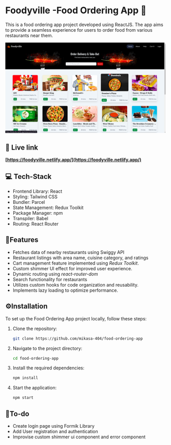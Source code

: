 # Foodyville -Food Ordering App  🥞

This is a food ordering app project developed using ReactJS. The app aims to provide a seamless experience for users to order food from various restaurants near them. 

![Home page](./imgs/Screenshot%20from%202023-07-08%2017-46-58.png)

## 🔗 Live link

**[https://foodyville.netlify.app/](https://foodyville.netlify.app/)**


## 💻 Tech-Stack 
- Frontend Library: React 
- Styling: Tailwind CSS 
- Bundler: Parcel 
- State Management: Redux Toolkit 
- Package Manager: npm 
- Transpiler: Babel 
- Routing: React Router 

## 📓Features 
- Fetches data of nearby restaurants using Swiggy API
- Restaurant listings with area name, cuisine category, and ratings
- Cart management feature implemented using *Redux Toolkit*.
- Custom shimmer UI effect for improved user experience.
- Dynamic routing using *react-router-dom*
- Search functionality for restaurants
- Utilizes custom hooks for code organization and reusability.
- Implements lazy loading to optimize performance.

## ⚙️Installation 
To set up the Food Ordering App project locally, follow these steps:

1. Clone the repository:
    ```bash
    git clone https://github.com/mikasa-404/food-ordering-app
    ```

2. Navigate to the project directory:
    ```bash
    cd food-ordering-app
    ```

3. Install the required dependencies:
    ```bash
    npm install
    ```

4. Start the application:
    ```bash
    npm start
    ```

## 🔨To-do 
- Create login page using Formik Library
- Add User registration and authentication
- Improvise custom shimmer ui component and error component
